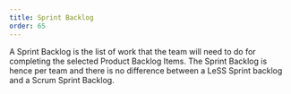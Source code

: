 ```yaml
---
title: Sprint Backlog
order: 65
---
```


A Sprint Backlog is the list of work that the team will need to do for completing the selected Product Backlog Items. The Sprint Backlog is hence per team and there is no difference between a LeSS Sprint backlog and a Scrum Sprint Backlog.

